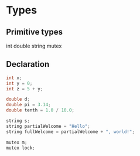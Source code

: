 # Types

## Primitive types

int
double
string
mutex

## Declaration

```cpp
int x;
int y = 0;
int z = 5 + y;
```

```cpp
double d;
double pi = 3.14;
double tenth = 1.0 / 10.0;
```

```cpp
string s;
string partialWelcome = "Hello";
string fullWelcome = partialWelcome + ", world!";
```

```cpp
mutex m;
mutex lock;
```
